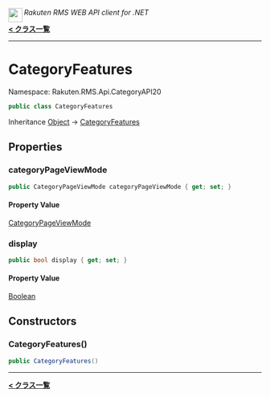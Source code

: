 <img align="left" style="height: 2em;" src="https://webservice.rakuten.co.jp/favicon.ico"><em>Rakuten RMS WEB API client for .NET</em>

[**< クラス一覧**](./)
- - -

# CategoryFeatures

Namespace: Rakuten.RMS.Api.CategoryAPI20

```csharp
public class CategoryFeatures
```

Inheritance [Object](https://docs.microsoft.com/en-us/dotnet/api/system.object) → [CategoryFeatures](./rakuten.rms.api.categoryapi20.categoryfeatures)

## Properties

### <a id="properties-categorypageviewmode"/>**categoryPageViewMode**

```csharp
public CategoryPageViewMode categoryPageViewMode { get; set; }
```

#### Property Value

[CategoryPageViewMode](./rakuten.rms.api.categoryapi20.categorypageviewmode)<br>

### <a id="properties-display"/>**display**

```csharp
public bool display { get; set; }
```

#### Property Value

[Boolean](https://docs.microsoft.com/en-us/dotnet/api/system.boolean)<br>

## Constructors

### <a id="constructors-.ctor"/>**CategoryFeatures()**

```csharp
public CategoryFeatures()
```


- - -
[**< クラス一覧**](./)

